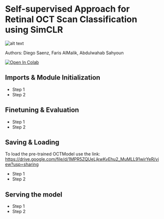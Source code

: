 # Self-supervised Approach for Retinal OCT Scan Classification using SimCLR

![alt text](https://mbzuai.ac.ae/application/themes/mbzuai/dist/images/mbzuai_logo.png)

Authors: Diego Saenz, Faris AlMalik, Abdulwahab Sahyoun 



[![Open In Colab](https://colab.research.google.com/assets/colab-badge.svg)](https://colab.research.google.com/github/abdu355/ml701_project_grp20/blob/main/ml701_Proj_Final.ipynb)

## Imports & Module Initialization
* Step 1
* Step 2
## Finetuning & Evaluation
* Step 1
* Step 2
## Saving & Loading
To load the pre-trained OCTModel use the link: https://drive.google.com/file/d/1MPR5ZQUeLjkwKvEhu2_MuMLL91wirYeR/view?usp=sharing
* Step 1
* Step 2
## Serving the model
* Step 1
* Step 2
